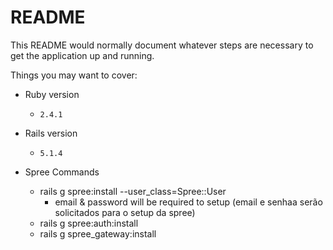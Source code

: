 # README

This README would normally document whatever steps are necessary to get the
application up and running.

Things you may want to cover:

* Ruby version
  * ```2.4.1```

* Rails version
  * ```5.1.4```

* Spree Commands
  * rails g spree:install --user_class=Spree::User
    * email & password will be required to setup (email e senhaa serão solicitados para o setup da spree)
  * rails g spree:auth:install
  * rails g spree_gateway:install